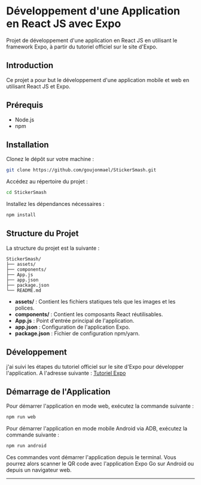 # Développement d'une Application en React JS avec Expo

Projet de développement d'une application en React JS en utilisant le framework Expo, à partir du tutoriel officiel sur le site d'Expo.


## Introduction
Ce projet a pour but le développement d'une application mobile et web en utilisant React JS et Expo.

## Prérequis
- Node.js 
- npm 

## Installation
Clonez le dépôt sur votre machine :
```bash
git clone https://github.com/goujonmael/StickerSmash.git
```
Accédez au répertoire du projet :
```bash
cd StickerSmash
```
Installez les dépendances nécessaires :
```bash
npm install
```

## Structure du Projet
La structure du projet est la suivante :
```
StickerSmash/
├── assets/
├── components/
├── App.js
├── app.json
├── package.json
└── README.md
```
- **assets/** : Contient les fichiers statiques tels que les images et les polices.
- **components/** : Contient les composants React réutilisables.
- **App.js** : Point d'entrée principal de l'application.
- **app.json** : Configuration de l'application Expo.
- **package.json** : Fichier de configuration npm/yarn.

## Développement
j'ai suivi les étapes du tutoriel officiel sur le site d'Expo pour développer l'application. A l'adresse suivante : [Tutoriel Expo](https://docs.expo.dev/tutorial/introduction/)

## Démarrage de l'Application
Pour démarrer l'application en mode web, exécutez la commande suivante :
```bash
npm run web
```
Pour démarrer l'application en mode mobile Android via ADB, exécutez la commande suivante :
```bash
npm run android
```
Ces commandes vont démarrer l'application depuis le terminal. Vous pourrez alors scanner le QR code avec l'application Expo Go sur Android ou depuis un navigateur web.


---
